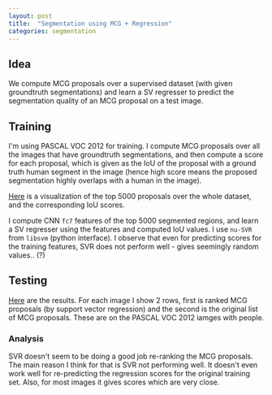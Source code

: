 ```yaml
---
layout: post
title:  "Segmentation using MCG + Regression"
categories: segmentation
---
```


## Idea
We compute MCG proposals over a supervised dataset (with given groundtruth segmentations)
and learn a SV regresser to predict the segmentation quality of an MCG proposal on a test image.

## Training
I'm using PASCAL VOC 2012 for training. I compute MCG proposals over all the images
that have groundtruth segmentations, and then compute a score for each proposal, which is
given as the IoU of the proposal with a ground truth human segment in the image (hence high score
means the proposed segmentation highly overlaps with a human in the image).

[Here](http://pyrie.vmr.cs.cmu.edu/~rohit/projects/003_SelfieSegmentation/results/011_MCGBasedSegmentation/results/proposals/visSegs/publish/proposals_vis/s001.html) 
is a visualization of the top 5000 proposals over the whole dataset,
and the corresponding IoU scores.

I compute CNN `fc7` features of the top 5000 segmented regions, and learn a SV
regresser using the features and computed IoU values. I use `nu-SVR` from `libsvm` (python interface).
I observe that even for predicting scores for the training features, SVR does not perform well - gives seemingly random values.. (?)

## Testing

[Here](http://pyrie.vmr.cs.cmu.edu/~rohit/projects/003_SelfieSegmentation/results/011_MCGBasedSegmentation/results/ranked/publish/top_proposal/s001.html)
are the results. For each image I show 2 rows, first is 
ranked MCG proposals (by support vector regression) and the second is 
the original list of MCG proposals. These are on the PASCAL VOC 2012 iamges with people.

### Analysis
SVR doesn't seem to be doing a good job re-ranking the MCG proposals.
The main reason I think for that is SVR not performing well. 
It doesn't even work well for re-predicting the regression scores for the original training set.
Also, for most images it gives scores which are very close.

